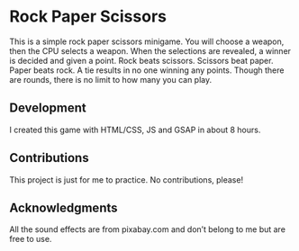 # Rock Paper Scissors
This is a simple rock paper scissors minigame.  You will choose a weapon, then the CPU selects a weapon. When the selections are revealed, a winner is decided and given a point.  Rock beats scissors.  Scissors beat paper.  Paper beats rock.  A tie results in no one winning any points.  Though there are rounds, there is no limit to how many you can play.

## Development
I created this game with HTML/CSS, JS and GSAP in about 8 hours.

## Contributions
This project is just for me to practice.  No contributions, please!

## Acknowledgments
All the sound effects are from pixabay.com and don’t belong to me but are free to use.



